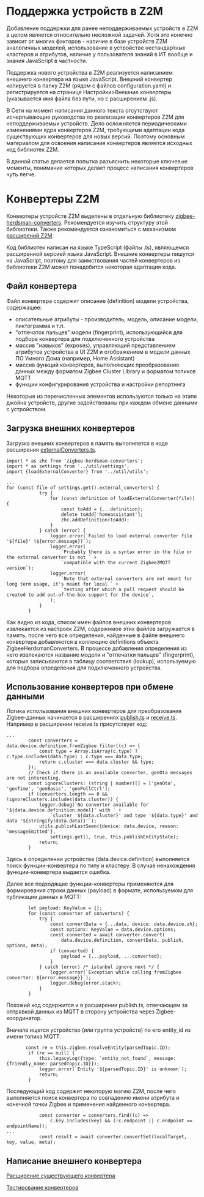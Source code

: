 # Поддержка устройств в Z2M #
Добавление поддержки для ранее неподдерживаемых устройств в Z2M в целом является относительно несложной задачей. Хотя это конечно зависит от многих факторов - наличие в базе устройств Z2M аналогичных моделей, использование в устройстве нестандартных кластеров и атрибутов, наличие у пользователя знаний в ИТ вообще и знания JavaScript в частности.

Поддержка нового устройства в Z2M реализуется написанием внешнего конвертера на языке JavaScript. Внешний конвертер копируется в папку Z2M (рядом с файлов configuration.yaml) и регистрируется на странице Настройки>Внешние конвертеры (указывается имя файла без пути, но с расширением .js).

В Сети на момент написания данного текста отсутствуют исчерпывающие руководства по реализации конвертеров Z2M для неподдерживаемых устройств. Дело осложняется периодическими изменениями ядра конвертеров Z2M, требующими адаптации кода существующих конвертеров для новых версий. Поэтому основным материалом для освоения написания конвертеров является исходных код библиотек Z2M.

В данной статье делается попытка разъяснить некоторые ключевые моменты, понимание которых делает процесс написания конвертеров чуть легче.

# Конвертеры Z2M #
Конвертеры устройств Z2M выделены в отдельную библиотеку [zigbee-herdsman-converters](https://github.com/Koenkk/zigbee-herdsman-converters). Рекомендуется изучить структуру этой библиотеки. Также рекомендуется ознакомиться с механизмом [расширений Z2M](https://github.com/Koenkk/zigbee2mqtt/tree/master/lib/extension).

Код библиотек написан на языке TypeScript (файлы .ts), являющемся расширенной версией языка JavaScript. Внешние конвертеры пишутся на JavaScript, поэтому для заимствования частей конвертеров из библиотеки Z2M может понадобится некоторая адаптация кода.

## Файл конвертера ##

Файл конвертера содержит описание (definition) модели устройства, содержащее:
- описательные атрибуты - производитель, модель, описание модели, пиктограмма и т.п.
- "отпечаток пальцев" модели (fingerprint), использующийся для подбора конвертера для подключенного устройства
- массив "навыков" (exposes), управляющий представлением атрибутов устройства в UI Z2M и отображением в модели данных ПО Умного Дома (например, Home Assistant)
- массив функций конвертеров, выполняющих преобразование данных между форматом Zigbee Cluster Library и форматом топиков MQTT
- функции конфигурирования устройства и настройки репортинга 

Некоторые из перечисленных элементов используются только на этапе джойна устройств, другие задействованы при каждом обмене данными с устройством.

## Загрузка внешних конвертеров ##
Загрузка внешних конвертеров в память выполняется в коде расширения [externalConverters.ts](https://github.com/Koenkk/zigbee2mqtt/blob/master/lib/extension/externalConverters.ts).
```
import * as zhc from 'zigbee-herdsman-converters';
import * as settings from '../util/settings';
import {loadExternalConverter} from '../util/utils';

...
for (const file of settings.get().external_converters) {
            try {
                for (const definition of loadExternalConverter(file)) {
                    const toAdd = {...definition};
                    delete toAdd['homeassistant'];
                    zhc.addDefinition(toAdd);
                }
            } catch (error) {
                logger.error(`Failed to load external converter file '${file}' (${error.message})`);
                logger.error(
                    `Probably there is a syntax error in the file or the external converter is not ` +
                    `compatible with the current Zigbee2MQTT version`);
                logger.error(
                    `Note that external converters are not meant for long term usage, it's meant for local ` +
                    `testing after which a pull request should be created to add out-of-the-box support for the device`,
                );
            }
        }
```
Как видно из кода, список имен файлов внешних конвертеров извлекается из настроек Z2M, содержимое этих файлов загружается в память, после чего все определения, найденные в файле внешнего конвертера добавляются в коллекцию definitions объекта ZigbeeHerdsmanConverters. В процессе добавления определения из него извлекаются название модели и "отпечатки пальцев" (fingerprint), которые записываются в таблицу соответствия (lookup), используемую для подбора определения для подключенного устройства.

## Использование конвертеров при обмене данными ##
Логика использования внешних конвертеров для преобразования Zigbee-данных начинается в расширениях [publish.ts](https://github.com/Koenkk/zigbee2mqtt/blob/master/lib/extension/publish.ts) и [receive.ts](https://github.com/Koenkk/zigbee2mqtt/blob/master/lib/extension/receive.ts).
Например в расширении receive.ts присутствует код:
```
...
        const converters = data.device.definition.fromZigbee.filter((c) => {
            const type = Array.isArray(c.type) ? c.type.includes(data.type) : c.type === data.type;
            return c.cluster === data.cluster && type;
        });
        // Check if there is an available converter, genOta messages are not interesting.
        const ignoreClusters: (string | number)[] = ['genOta', 'genTime', 'genBasic', 'genPollCtrl'];
        if (converters.length == 0 && !ignoreClusters.includes(data.cluster)) {
            logger.debug(`No converter available for '${data.device.definition.model}' with ` +
                `cluster '${data.cluster}' and type '${data.type}' and data '${stringify(data.data)}'`);
            utils.publishLastSeen({device: data.device, reason: 'messageEmitted'},
                settings.get(), true, this.publishEntityState);
            return;
        }
```
Здесь в определении устройства (data.device.definition) выполняется поиск функции-конвертера по типу и кластеру. В случае ненахождения функции-конвертера выдается ошибка.

Далее все подходящие функции-конвертеры применяются для формирования строки данных (payload) в формате, используемом для публикации данных в MQTT:
```
        let payload: KeyValue = {};
        for (const converter of converters) {
            try {
                const convertData = {...data, device: data.device.zh};
                const options: KeyValue = data.device.options;
                const converted = await converter.convert(
                    data.device.definition, convertData, publish, options, meta);
                if (converted) {
                    payload = {...payload, ...converted};
                }
            } catch (error) /* istanbul ignore next */ {
                logger.error(`Exception while calling fromZigbee converter: ${error.message}}`);
                logger.debug(error.stack);
            }
        }
```
Похожий код содержится и в расширении publish.ts, отвечающем за отправкой данных из MQTT в сторону устройства через Zigbee-координатор. 

Вначале ищется устройство (или группа устройств) по его entity_id из имени топика MQTT.
```
       const re = this.zigbee.resolveEntity(parsedTopic.ID);
        if (re == null) {
            this.legacyLog({type: `entity_not_found`, message: {friendly_name: parsedTopic.ID}});
            logger.error(`Entity '${parsedTopic.ID}' is unknown`);
            return;
        }
```
Последующий код содержит некоторую магию Z2M, после чего выполняется поиск конвертера по совпадению имени атрибута и конечной точки Zigbee и применения найденного конвертера.
```
            const converter = converters.find((c) =>
                c.key.includes(key) && (!c.endpoint || c.endpoint == endpointName));
...
            const result = await converter.convertSet(localTarget, key, value, meta);
```
## Написание внешнего конвертера ##

[Расширение существующего конвертера](https://github.com/Muk911/zigbee/blob/main/zigbee2mqtt/converters/expand-converter.md)

[Тестирование конвертеров](convert-test.md)

